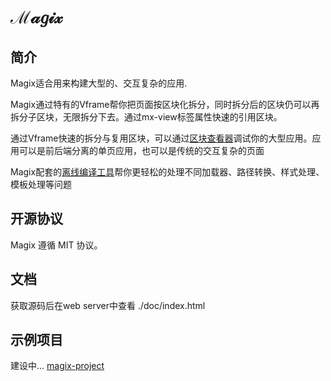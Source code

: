 ﻿# ℳ𝒶𝑔𝒾𝓍

##  简介

Magix适合用来构建大型的、交互复杂的应用.

Magix通过特有的Vframe帮你把页面按区块化拆分，同时拆分后的区块仍可以再拆分子区块，无限拆分下去。通过mx-view标签属性快速的引用区块。

通过Vframe快速的拆分与复用区块，可以通过[区块查看器](https://github.com/thx/magix-inspector)调试你的大型应用。应用可以是前后端分离的单页应用，也可以是传统的交互复杂的页面

Magix配套的[离线编译工具](https://github.com/thx/magix-combine)帮你更轻松的处理不同加载器、路径转换、样式处理、模板处理等问题


## 开源协议
Magix 遵循 MIT 协议。

## 文档
获取源码后在web server中查看 ./doc/index.html

## 示例项目
建设中...
[magix-project](https://github.com/thx/magix-project)